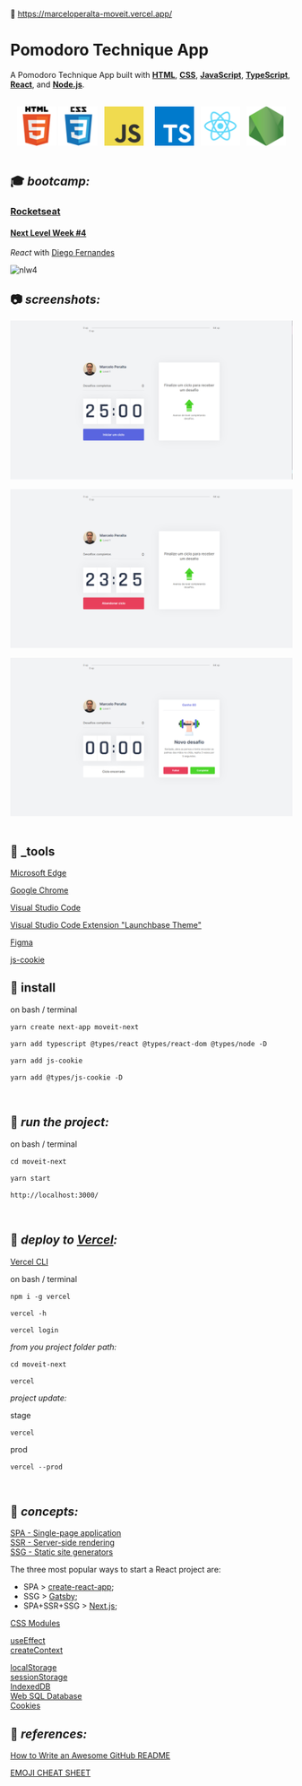 :link: https://marceloperalta-moveit.vercel.app/

# Pomodoro Technique App

A Pomodoro Technique App built with **[HTML](https://whatwg.org/)**, **[CSS](https://www.w3.org/Style/CSS/)**, **[JavaScript](https://developer.mozilla.org/en-US/docs/Web/JavaScript)**, **[TypeScript](https://www.typescriptlang.org/)**, **[React](https://reactjs.org/)**, and **[Node.js](https://nodejs.org/)**.  

<br>

<div align="center">
    <img src="./readme/logo_html.png" width="70">
    <img src="./readme/logo_css.png" width="70">
    &nbsp;
    <img src="./readme/logo_javascript.png" width="70">
    &nbsp;
    &nbsp;
    <img src="./readme/logo_typescript.png" width="70">
    &nbsp;
    <img src="./readme/logo_react.png" width="70">
    &nbsp;
    <img src="./readme/logo_nodejs.png" width="70">
</div>

<br>

## :mortar_board: **_bootcamp:_**  

### [Rocketseat](https://rocketseat.com.br/)

#### [Next Level Week #4](https://nextlevelweek.com/)

*React* with [Diego Fernandes](https://github.com/diego3g)  

![nlw4](./readme/nlw4.jpg)
<br>

## :camera: **_screenshots:_**  

![1](./readme/screenshot1.PNG)  

![2](./readme/screenshot2.PNG)  

![3](./readme/screenshot3.PNG)  
<br>

## :wrench: **_tools**  

[Microsoft Edge](https://www.microsoft.com/en-us/edge)  

[Google Chrome](https://www.google.com/chrome/)  

[Visual Studio Code](https://code.visualstudio.com/)  

[Visual Studio Code Extension "Launchbase Theme"](https://marketplace.visualstudio.com/items?itemName=maykbrito.theme-launchbase)  

[Figma](https://www.figma.com/)  

[js-cookie](https://github.com/js-cookie/js-cookie)
<br>

## :dvd: **install**

on bash / terminal  
```
yarn create next-app moveit-next
```

```
yarn add typescript @types/react @types/react-dom @types/node -D
```

```
yarn add js-cookie
```

```
yarn add @types/js-cookie -D
```
<br>

## :runner: **_run the project:_**  

on bash / terminal  
```
cd moveit-next
```

```
yarn start
```

```
http://localhost:3000/
```
<br>

## :rocket: **_deploy to [Vercel](https://vercel.com/):_**

[Vercel CLI](https://vercel.com/download)  

on bash / terminal  
```
npm i -g vercel
```

```
vercel -h
```

```
vercel login
```

_from you project folder path:_  

```
cd moveit-next
```

```
vercel
```

_project update:_  

stage  
```
vercel
```

prod  
```
vercel --prod
```
<br>

## :green_book: **_concepts:_**  

[SPA - Single-page application](https://en.wikipedia.org/wiki/Single-page_application)  
[SSR - Server-side rendering](https://en.wikipedia.org/wiki/Server-side_scripting)  
[SSG - Static site generators](https://www.netguru.com/blog/what-are-static-site-generators)  

The three most popular ways to start a React project are:  

- SPA > [create-react-app](https://reactjs.org/docs/create-a-new-react-app.html#create-react-app);  
- SSG > [Gatsby](https://www.gatsbyjs.com/);  
- SPA+SSR+SSG > [Next.js](https://nextjs.org/);  

[CSS Modules](https://github.com/css-modules/css-modules)  

[useEffect](https://reactjs.org/docs/hooks-reference.html#useeffect)  
[createContext](https://reactjs.org/docs/context.html)  

[localStorage](https://developer.mozilla.org/en-US/docs/Web/API/Window/localStorage)  
[sessionStorage](https://developer.mozilla.org/en-US/docs/Web/API/Window/sessionStorage)  
[IndexedDB](https://developer.mozilla.org/en-US/docs/Web/API/IndexedDB_API)  
[Web SQL Database](https://www.w3.org/TR/webdatabase/)  
[Cookies](https://developer.mozilla.org/en-US/docs/Mozilla/Add-ons/WebExtensions/API/cookies)  

## :blue_book: **_references:_**  

[How to Write an Awesome GitHub README](https://healeycodes.com/github/beginners/tutorial/productivity/2019/04/14/writing-an-awesome-github-readme.html)  

[EMOJI CHEAT SHEET](https://www.webfx.com/tools/emoji-cheat-sheet/)  